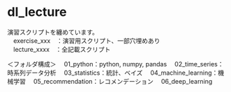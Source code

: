 # dl_lecture

演習スクリプトを纏めています。<br>
　exercise_xxx　：演習用スクリプト、一部穴埋めあり<br>
　lecture_xxxx　：全記載スクリプト

＜フォルダ構成＞
　01_python：python, numpy, pandas
　02_time_series：時系列データ分析
　03_statistics：統計、ベイズ
　04_machine_learning：機械学習
　05_recommendation：レコメンデーション
　06_deep_learning
